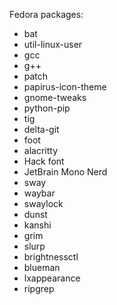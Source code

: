 Fedora packages:
- bat
- util-linux-user
- gcc
- g++
- patch
- papirus-icon-theme
- gnome-tweaks
- python-pip
- tig
- delta-git
- foot
- alacritty
- Hack font
- JetBrain Mono Nerd
- sway
- waybar
- swaylock
- dunst
- kanshi
- grim
- slurp
- brightnessctl
- blueman
- lxappearance
- ripgrep
